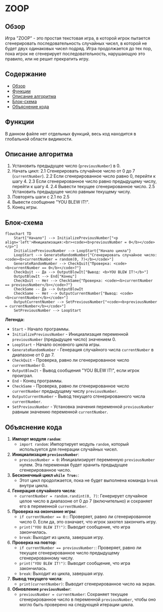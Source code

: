 # ZOOP

## Обзор

Игра "ZOOP" - это простая текстовая игра, в которой игрок пытается сгенерировать последовательность случайных чисел, в которой не будет двух одинаковых чисел подряд. Игра продолжается до тех пор, пока игрок не сгенерирует последовательность, нарушающую это правило, или не решит прекратить игру.

## Содержание

- [Обзор](#обзор)
- [Функции](#функции)
- [Описание алгоритма](#описание-алгоритма)
- [Блок-схема](#блок-схема)
- [Объяснение кода](#объяснение-кода)

## Функции

В данном файле нет отдельных функций, весь код находится в глобальной области видимости.

## Описание алгоритма

1.  Установить предыдущее число (`previousNumber`) в 0.
2.  Начать цикл:
    2.1 Сгенерировать случайное число от 0 до 7 (`currentNumber`).
    2.2 Если сгенерированное число равно 0, перейти к шагу 4.
    2.3 Если сгенерированное число равно предыдущему числу, перейти к шагу 4.
    2.4 Вывести текущее сгенерированное число.
    2.5 Установить предыдущее число равным текущему числу.
3. Повторять шаги с 2.1 по 2.5
4. Вывести сообщение "YOU BLEW IT!".
5. Конец игры.

## Блок-схема

```mermaid
flowchart TD
    Start["Начало"] --> InitializePreviousNumber["<p align='left'>Инициализация:<br><code><b>previousNumber = 0</b></code></p>"]
    InitializePreviousNumber --> LoopStart{"Начало цикла"}
    LoopStart --> GenerateRandomNumber["Сгенерировать случайное число: <code><b>currentNumber = random(0, 7)</b></code>"]
    GenerateRandomNumber --> CheckQuit{"Проверка: <code><b>currentNumber == 0</b></code>?"}
    CheckQuit -- Да --> OutputBlowIt["Вывод: <b>YOU BLEW IT!</b>"]
    OutputBlowIt --> End["Конец"]
    CheckQuit -- Нет --> CheckSame{"Проверка: <code><b>currentNumber == previousNumber</b></code>?"}
    CheckSame -- Да --> OutputBlowIt
    CheckSame -- Нет --> OutputCurrentNumber["Вывод: <code><b>currentNumber</b></code>"]
    OutputCurrentNumber --> SetPreviousNumber["<code><b>previousNumber = currentNumber</b></code>"]
    SetPreviousNumber --> LoopStart
```

**Легенда:**

*   `Start` - Начало программы.
*   `InitializePreviousNumber` - Инициализация переменной `previousNumber` (предыдущее число) значением 0.
*   `LoopStart` - Начало основного цикла игры.
*   `GenerateRandomNumber` - Генерация случайного числа `currentNumber` в диапазоне от 0 до 7.
*   `CheckQuit` - Проверка, равно ли сгенерированное число `currentNumber` 0.
*   `OutputBlowIt` - Вывод сообщения "YOU BLEW IT!", если игрок проиграл.
*  `End` - Конец программы.
*   `CheckSame` - Проверка, равно ли сгенерированное число `currentNumber` предыдущему числу `previousNumber`.
*   `OutputCurrentNumber` - Вывод текущего сгенерированного числа `currentNumber`.
*   `SetPreviousNumber` - Установка значения переменной `previousNumber` равным значению переменной `currentNumber`.

## Объяснение кода

1.  **Импорт модуля `random`**:
    -   `import random`: Импортирует модуль `random`, который используется для генерации случайных чисел.
2.  **Инициализация `previousNumber`**:
    -   `previousNumber = 0`: Инициализирует переменную `previousNumber` нулем. Эта переменная будет хранить предыдущее сгенерированное число.
3.  **Бесконечный цикл `while True:`**:
    -   Этот цикл продолжается, пока не будет выполнена команда `break` внутри цикла.
4.  **Генерация случайного числа**:
    -   `currentNumber = random.randint(0, 7)`: Генерирует случайное целое число в диапазоне от 0 до 7 (включительно) и сохраняет его в переменной `currentNumber`.
5.  **Проверка на окончание игры**:
    -   `if currentNumber == 0:`: Проверяет, равно ли сгенерированное число 0. Если да, это означает, что игрок захотел закончить игру.
    -   `print("YOU BLEW IT!")`: Выводит сообщение, что игра закончилась.
    -   `break`: Выходит из цикла, завершая игру.
6.  **Проверка на повтор**:
    -   `if currentNumber == previousNumber:`: Проверяет, равно ли текущее сгенерированное число предыдущему сгенерированному числу.
    -   `print("YOU BLEW IT!")`: Выводит сообщение, что игра закончилась.
    -   `break`: Выходит из цикла, завершая игру.
7.  **Вывод текущего числа**:
    -   `print(currentNumber)`: Выводит сгенерированное число на экран.
8.  **Обновление `previousNumber`**:
    -   `previousNumber = currentNumber`: Сохраняет текущее сгенерированное число в переменной `previousNumber`, чтобы оно могло быть проверено на следующей итерации цикла.